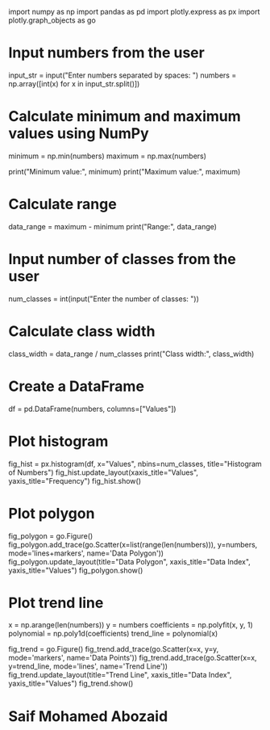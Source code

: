 import numpy as np
import pandas as pd
import plotly.express as px
import plotly.graph_objects as go

# Input numbers from the user
input_str = input("Enter numbers separated by spaces: ")
numbers = np.array([int(x) for x in input_str.split()])

# Calculate minimum and maximum values using NumPy
minimum = np.min(numbers)
maximum = np.max(numbers)

print("Minimum value:", minimum)
print("Maximum value:", maximum)

# Calculate range
data_range = maximum - minimum
print("Range:", data_range)

# Input number of classes from the user
num_classes = int(input("Enter the number of classes: "))

# Calculate class width
class_width = data_range / num_classes
print("Class width:", class_width)

# Create a DataFrame
df = pd.DataFrame(numbers, columns=["Values"])

# Plot histogram
fig_hist = px.histogram(df, x="Values", nbins=num_classes, title="Histogram of Numbers")
fig_hist.update_layout(xaxis_title="Values", yaxis_title="Frequency")
fig_hist.show()

# Plot polygon
fig_polygon = go.Figure()
fig_polygon.add_trace(go.Scatter(x=list(range(len(numbers))), y=numbers, mode='lines+markers', name='Data Polygon'))
fig_polygon.update_layout(title="Data Polygon", xaxis_title="Data Index", yaxis_title="Values")
fig_polygon.show()

# Plot trend line
x = np.arange(len(numbers))
y = numbers
coefficients = np.polyfit(x, y, 1)
polynomial = np.poly1d(coefficients)
trend_line = polynomial(x)

fig_trend = go.Figure()
fig_trend.add_trace(go.Scatter(x=x, y=y, mode='markers', name='Data Points'))
fig_trend.add_trace(go.Scatter(x=x, y=trend_line, mode='lines', name='Trend Line'))
fig_trend.update_layout(title="Trend Line", xaxis_title="Data Index", yaxis_title="Values")
fig_trend.show()

# Saif Mohamed Abozaid
